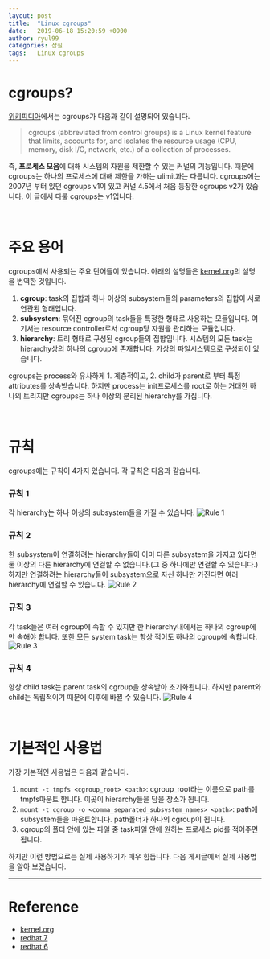 ```yaml
---
layout: post
title:  "Linux cgroups"
date:   2019-06-18 15:20:59 +0900
author: ryul99
categories: 삽질
tags:	Linux cgroups
---
```


# cgroups?
[위키피디아](https://en.wikipedia.org/wiki/Cgroups)에서는 cgroups가 다음과 같이 설명되어 있습니다.

> cgroups (abbreviated from control groups) is a Linux kernel feature that limits, accounts for, and isolates the resource usage (CPU, memory, disk I/O, network, etc.) of a collection of processes. 

즉, **프로세스 모음**에 대해 시스템의 자원을 제한할 수 있는 커널의 기능입니다. 때문에 cgroups는 하나의 프로세스에 대해 제한을 가하는 ulimit과는 다릅니다. cgroups에는 2007년 부터 있던 cgroups v1이 있고 커널 4.5에서 처음 등장한 cgroups v2가 있습니다. 이 글에서 다룰 cgroups는 v1입니다.

<br>

# 주요 용어
cgroups에서 사용되는 주요 단어들이 있습니다. 아래의 설명들은 [kernel.org](https://www.kernel.org/doc/Documentation/cgroup-v1/cgroups.txt)의 설명을 번역한 것입니다.
1. **cgroup**: task의 집합과 하나 이상의 subsystem들의 parameters의 집합이 서로 연관된 형태입니다.
1. **subsystem**: 묶어진 cgroup의 task들을 특정한 형태로 사용하는 모듈입니다. 여기서는 resource controller로서 cgroup당 자원을 관리하는 모듈입니다.
1. **hierarchy**: 트리 형태로 구성된 cgroup들의 집합입니다. 시스템의 모든 task는 hierarchy상의 하나의 cgroup에 존재합니다. 가상의 파일시스템으로 구성되어 있습니다.

cgroups는 process와 유사하게 1. 계층적이고, 2. child가 parent로 부터 특정 attributes를 상속받습니다. 하지만 process는 init프로세스를 root로 하는 거대한 하나의 트리지만 cgroups는 하나 이상의 분리된 hierarchy를 가집니다.

<br>

# 규칙
cgroups에는 규칙이 4가지 있습니다. 각 규칙은 다음과 같습니다.

### 규칙 1
각 hierarchy는 하나 이상의 subsystem들을 가질 수 있습니다. 
<img src="{{ site.baseurl }}/assets/images/cgroups/image1.png" title="Rule 1">

### 규칙 2
한 subsystem이 연결하려는 hierarchy들이 이미 다른 subsystem을 가지고 있다면 둘 이상의 다른 hierarchy에 연결할 수 없습니다.(그 중 하나에만 연결할 수 있습니다.) 하지만 연결하려는 hierarchy들이 subsystem으로 자신 하나만 가진다면 여러 hierarchy에 연결할 수 있습니다.
<img src="{{ site.baseurl }}/assets/images/cgroups/image2.png" title="Rule 2">

### 규칙 3
각 task들은 여러 cgroup에 속할 수 있지만 한 hierarchy내에서는 하나의 cgroup에만 속해야 합니다. 또한 모든 system task는 항상 적어도 하나의 cgroup에 속합니다.
<img src="{{ site.baseurl }}/assets/images/cgroups/image3.png" title="Rule 3">

### 규칙 4
항상 child task는 parent task의 cgroup을 상속받아 초기화됩니다. 하지만 parent와 child는 독립적이기 때문에 이후에 바뀔 수 있습니다.
<img src="{{ site.baseurl }}/assets/images/cgroups/image4.png" title="Rule 4">

<br>

# 기본적인 사용법
가장 기본적인 사용법은 다음과 같습니다.
1. `mount -t tmpfs <cgroup_root> <path>`: cgroup_root라는 이름으로 path를 tmpfs마운트 합니다. 이곳이 hierarchy들을 담을 장소가 됩니다.
1. `mount -t cgroup -o <comma_separated_subsystem_names> <path>`: path에 subsystem들을 마운트합니다. path폴더가 하나의 cgroup이 됩니다.
1. cgroup의 폴더 안에 있는 파일 중 task파일 안에 원하는 프로세스 pid를 적어주면 됩니다.

하지만 이런 방법으로는 실제 사용하기가 매우 힘듭니다. 다음 게시글에서 실제 사용법을 알아 보겠습니다.

--------
# Reference
- [kernel.org](https://www.kernel.org/doc/Documentation/cgroup-v1/cgroups.txt)
- [redhat 7](https://access.redhat.com/documentation/en-us/red_hat_enterprise_linux/7/html/resource_management_guide/index)
- [redhat 6](https://access.redhat.com/documentation/en-us/red_hat_enterprise_linux/6/html/resource_management_guide/index)
